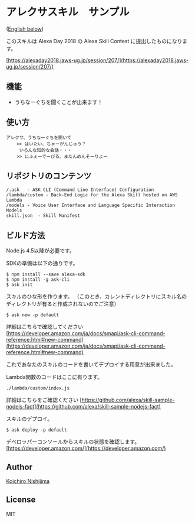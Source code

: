 # アレクサスキル　サンプル

([English below](README.en.md))

このスキルは Alexa Day 2018 の Alexa Skill Contest に提出したものになります。

[https://alexaday2018.jaws-ug.jp/session/207/](https://alexaday2018.jaws-ug.jp/session/207/)

## 機能

- うちなーぐちを聞くことが出来ます！

## 使い方

```
アレクサ、うちなーぐちを開いて
    >> はいたい、ちゃーがんじゅう？
     いろんな知的な会話・・・　
    >> にふぇーでーびる。またんめんそーりよー
```

## リポジトリのコンテンツ

```
/.ask	- ASK CLI (Command Line Interface) Configuration
/lambda/custom - Back-End Logic for the Alexa Skill hosted on AWS Lambda
/models - Voice User Interface and Language Specific Interaction Models
skill.json	- Skill Manifest
```

## ビルド方法

Node.js 4.5以降が必要です。

SDKの準備は以下の通りです。

```
$ npm install --save alexa-sdk
$ npm install -g ask-cli
$ ask init
```

スキルのひな形を作ります。
（このとき、カレントディレクトリにスキル名のディレクトリが有ると作成されないのでご注意）

```
$ ask new -p default
```

詳細はこちらで確認してください [https://developer.amazon.com/ja/docs/smapi/ask-cli-command-reference.html#new-command](https://developer.amazon.com/ja/docs/smapi/ask-cli-command-reference.html#new-command)

これであなたのスキルのコードを書いてデプロイする用意が出来ました。

Lambda関数のコードはここに有ります。

```
./lambda/custom/index.js
```

詳細はこちらをご確認ください [https://github.com/alexa/skill-sample-nodejs-fact](https://github.com/alexa/skill-sample-nodejs-fact)

スキルのデプロイ。

```
$ ask deploy -p default
```

デベロッパーコンソールからスキルの状態を確認します。 [https://developer.amazon.com/](https://developer.amazon.com/)


## Author

[Koichiro Nishijima](https://github.com/k-nishijima/)

## License

MIT
